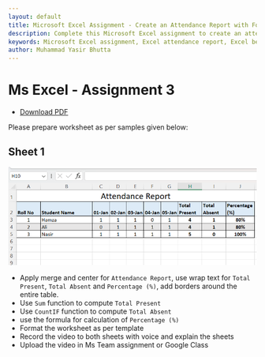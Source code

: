 ```yaml
---
layout: default
title: Microsoft Excel Assignment - Create an Attendance Report with Formulas and Formatting  
description: Complete this Microsoft Excel assignment to create an attendance report. Learn to apply merge and center, wrap text, borders, use SUM and COUNTIF functions, calculate percentages, and format worksheets. Perfect for beginners to enhance their Excel skills.  
keywords: Microsoft Excel assignment, Excel attendance report, Excel beginner assignment, Excel SUM function, Excel COUNTIF function, Excel Percentage formula, Excel formatting tutorial, Excel merge and center, Excel wrap text, Excel table borders, Excel practice for beginners
author: Muhammad Yasir Bhutta
---
```


# Ms Excel - Assignment 3

- [Download PDF](assign3.pdf)  
  
Please prepare worksheet as per samples given below:

## Sheet 1

![sheet1](images/attendance_report.png)


- Apply merge and center for `Attendance Report`, use wrap text for `Total Present`, `Total Absent` and `Percentage (%)`, add borders around the entire table.
- Use `Sum` function to compute `Total Present`
- Use `CountIF` function to compute `Total Absent`
- use the formula for calculation of `Percentage (%)`
- Format the worksheet as per template
- Record the video to both sheets with voice and explain the sheets
- Upload the video in Ms Team assignment or Google Class